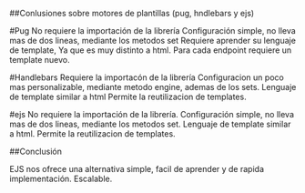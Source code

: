 ##Conlusiones sobre motores de plantillas (pug, hndlebars y ejs)

#Pug
No requiere la importación de la librería
Configuración simple, no lleva mas de dos lineas, mediante los metodos set
Requiere aprender su lenguaje de template, Ya que es muy distinto a html.
Para cada endpoint requiere un template nuevo.

#Handlebars
Requiere la importacón de la librería
Configuracion un poco mas personalizable, mediante metodo engine, ademas de los sets.
Lenguaje de template similar a html
Permite la reutilizacion de templates.

#ejs
No requiere la importación de la librería.
Configuración simple, no lleva mas de dos lineas, mediante los metodos set.
Lenguaje de template similar a html.
Permite la reutilizacion de templates.

##Conclusión

EJS nos ofrece una alternativa simple, facil de aprender y de rapida implementación. Escalable. 
